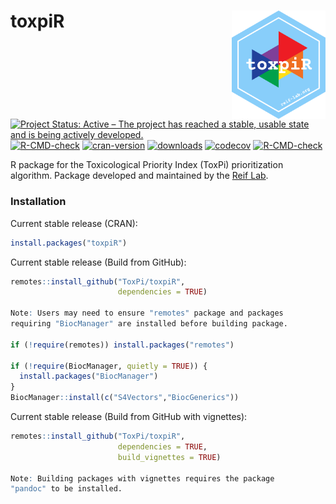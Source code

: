 # toxpiR <img src="man/figures/logo-hex.png" width="150" align="right" />

<!-- badges: start -->
  [![Project Status: Active – The project has reached a stable, usable state and is being actively developed.](https://www.repostatus.org/badges/latest/active.svg)](https://www.repostatus.org/#active)
  [![R-CMD-check](https://github.com/ToxPi/toxpiR/workflows/R-CMD-check/badge.svg)](https://github.com/ToxPi/toxpiR/actions)
  [![cran-version](https://www.r-pkg.org/badges/version-last-release/toxpiR?color=blue)](https://cran.r-project.org/web/packages/toxpiR/index.html)
  [![downloads](https://cranlogs.r-pkg.org/badges/grand-total/toxpiR)](https://cranlogs.r-pkg.org/badges/grand-total/toxpiR)
  [![codecov](https://codecov.io/gh/ToxPi/toxpiR/branch/main/graph/badge.svg?token=7yocvT0KzZ)](https://codecov.io/gh/ToxPi/toxpiR)
[![R-CMD-check](https://github.com/ToxPi/toxpiR/actions/workflows/R-CMD-check.yaml/badge.svg)](https://github.com/ToxPi/toxpiR/actions/workflows/R-CMD-check.yaml)
<!-- badges: end -->

R package for the Toxicological Priority Index (ToxPi) prioritization algorithm. 
Package developed and maintained by the [Reif Lab](http://reif-lab.org). 

### Installation

Current stable release (CRAN):

```r
install.packages("toxpiR")
```

Current stable release (Build from GitHub):

```r
remotes::install_github("ToxPi/toxpiR", 
                        dependencies = TRUE)
                        
Note: Users may need to ensure "remotes" package and packages
requiring "BiocManager" are installed before building package.

if (!require(remotes)) install.packages("remotes")

if (!require(BiocManager, quietly = TRUE)) {
  install.packages("BiocManager")
}
BiocManager::install(c("S4Vectors","BiocGenerics"))

```

Current stable release (Build from GitHub with vignettes):

```r
remotes::install_github("ToxPi/toxpiR",
                        dependencies = TRUE, 
                        build_vignettes = TRUE)

Note: Building packages with vignettes requires the package
"pandoc" to be installed.
```
